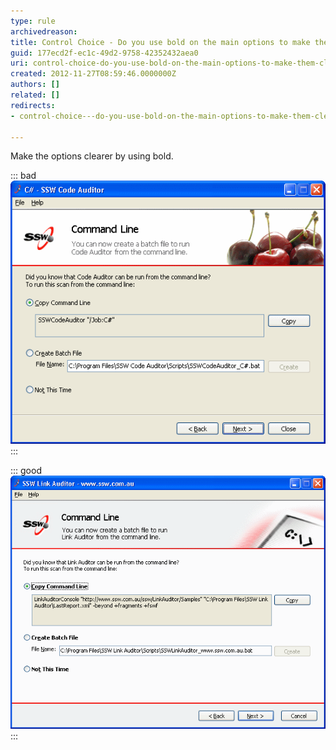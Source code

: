 ```yaml
---
type: rule
archivedreason: 
title: Control Choice - Do you use bold on the main options to make them clearer?
guid: 177ecd2f-ec1c-49d2-9758-42352432aea0
uri: control-choice-do-you-use-bold-on-the-main-options-to-make-them-clearer
created: 2012-11-27T08:59:46.0000000Z
authors: []
related: []
redirects:
- control-choice---do-you-use-bold-on-the-main-options-to-make-them-clearer

---
```


Make the options clearer by using bold.

<!--endintro-->


::: bad  
![Figure: Bad Example - Main options text not in bold](../../assets/OptionsTextNotInBold.gif)  
:::


::: good  
![Figure: Good Example - Main options text in bold](../../assets/OptionsTextInBold.gif)  
:::
